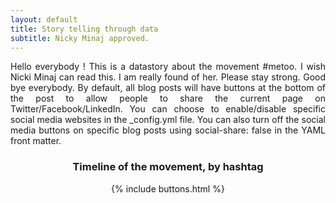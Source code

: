 ```yaml
---
layout: default
title: Story telling through data
subtitle: Nicky Minaj approved.
---
```


<div style="text-align: justify">
Hello everybody ! This is a datastory about the movement #metoo. I wish Nicki Minaj can read this. I am really found of her. Please stay strong. Good bye everybody. By default, all blog posts will have buttons at the bottom of the post to allow people to share the current page on Twitter/Facebook/LinkedIn. You can choose to enable/disable specific social media websites in the _config.yml file. You can also turn off the social media buttons on specific blog posts using social-share: false in the YAML front matter.
  </div>

<center>
  
### Timeline of the movement, by hashtag

{% include buttons.html %}
</center>
